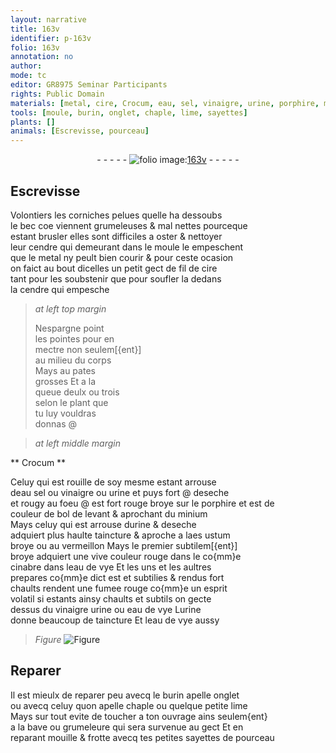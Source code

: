 ```yaml
---
layout: narrative
title: 163v
identifier: p-163v
folio: 163v
annotation: no
author:
mode: tc
editor: GR8975 Seminar Participants
rights: Public Domain
materials: [metal, cire, Crocum, eau, sel, vinaigre, urine, porphire, minium, aes ustum, vermeillon, cinabre, eau de vye]
tools: [moule, burin, onglet, chaple, lime, sayettes]
plants: []
animals: [Escrevisse, pourceau]
---
```


<div class="folio" align="center">- - - - - <a href="http://gallica.bnf.fr/ark:/12148/btv1b10500001g/f332.image" target="_blank"><img src="https://cu-mkp.github.io/2017-workshop-edition/assets/photo-icon.png" alt="folio image: " style="display:inline-block; margin-bottom:-3px;"/>163v</a> - - - - - </div>  
  

## <span class="al">Escrevisse</span>

 
Volontiers les corniches pelues quelle ha dessoubs<br/> le bec <span class="del">coe</span> viennent grumeleuses & mal nettes pourceque<br/> estant brusler elles sont difficiles a oster & nettoyer<br/> leur cendre qui demeurant dans le <span class="tl">moule</span> <span class="del">le</span> empeschent<br/> que le <span class="m">metal</span> ny peult bien courir & pour ceste ocasion<br/> on faict au bout dicelles un petit gect de fil de <span class="m">cire</span><br/> tant pour les soubstenir que pour soufler la dedans<br/> la cendre qui empesche
 
> *at left top margin*
> 
> 
>  Nespargne point<br/> les pointes pour en<br/> mectre non seulem[{ent}]<br/> au milieu du corps<br/> Mays au pates<br/> grosses Et a la<br/> queue deulx ou trois<br/> selon le plant que<br/> tu luy vouldras<br/> donnas @
 
 
> *at left middle margin*
> 
> 
>   

** <span class="m">Crocum</span> **

 
Celuy qui est rouille de soy mesme estant arrouse<br/> d<span class="m">eau</span> <span class="m">sel</span> ou <span class="m">vinaigre</span> ou <span class="m">urine</span> et puys <span class="add">fort</span> @ deseche<br/> <span class="add">et rougy au foeu</span> @ est fort rouge broye sur le <span class="m">porphire</span> et est de<br/> couleur de bol de levant & aprochant du <span class="m">minium</span><br/> Mays celuy qui est arrouse d<span class="m">urine</span> & deseche<br/> adquiert plus haulte taincture & aproche a l<span class="m">aes ustum</span><br/> broye ou au <span class="m">vermeillon</span> Mays le premier subtilem[{ent}]<br/> broye adquiert une vive couleur rouge <span class="del">dans le</span> co{mm}e<br/> <span class="m">cinabre</span> dans l<span class="m">eau de vye</span> Et les uns et les aultres<br/> prepares co{mm}e dict est et subtilies & rendus fort<br/> chaults rendent une fumee rouge co{mm}e un esprit<br/> volatil si estants ainsy chaults et subtils on gecte<br/> dessus du <span class="m">vinaigre</span> <span class="m">urine</span> ou <span class="m">eau de vye</span> L<span class="m">urine</span><br/> donne beaucoup de taincture Et l<span class="m">eau de vye</span> aussy
  
> *Figure*
> <a href="https://drive.google.com/open?id=0B9-oNrvWdlO5anJvd0FQQ3BkRFE" target="_blank"><img src="https://cu-mkp.github.io/GR8975-edition/assets/photo-icon.png" alt="Figure" style="display:inline-block; margin-bottom:-3px;"/></a>
 
 
  

## Reparer

 
Il est mieulx de reparer peu avecq le <span class="tl">burin</span> apelle <span class="tl">onglet</span><br/> ou avecq celuy quon apelle <span class="tl">chaple</span> ou quelque petite <span class="tl">lime</span><br/> Mays sur tout evite de toucher a ton ouvrage ains seulem{ent}<br/> a la bave ou grumeleure qui sera survenue au gect Et en<br/> reparant mouille & frotte avecq tes petites <span class="tl">sayettes</span> de <span class="al">pourceau</span>
 
